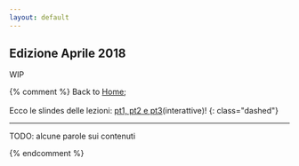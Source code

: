 ```yaml
---
layout: default
---
```


## Edizione Aprile 2018

WIP

{% comment %}
Back to [Home](index);
<br/><br/>
Ecco le slindes delle lezioni: [pt1, pt2 e pt3](http://www.limulo.net/res/GEGST/2018-apr/slides/all/)(interattive)!
{: class="dashed"}

---

TODO: alcune parole sui contenuti

{% endcomment %}
